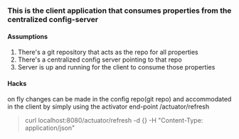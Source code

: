 ### This is the client application that consumes properties from the centralized config-server

#### Assumptions
 1. There's a git repository that acts as the repo for all properties
 2. There's a centralized config server pointing to that repo
 3. Server is up and running for the client to consume those properties
 
#### Hacks
on fly changes can be made in the config repo(git repo) and accommodated in the client by simply using the activator end-point /actuator/refresh
> curl localhost:8080/actuator/refresh -d {} -H "Content-Type: application/json"